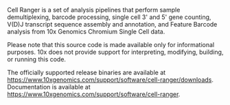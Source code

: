 Cell Ranger is a set of analysis pipelines that perform sample demultiplexing, barcode processing, single cell 3' and 5' gene counting, V(D)J transcript sequence assembly and annotation, and Feature Barcode analysis from 10x Genomics Chromium Single Cell data.

Please note that this source code is made available only for informational purposes. 10x does not provide support for interpreting, modifying, building, or running this code.

The officially supported release binaries are available at <https://www.10xgenomics.com/support/software/cell-ranger/downloads>. Documentation is available at <https://www.10xgenomics.com/support/software/cell-ranger>.
